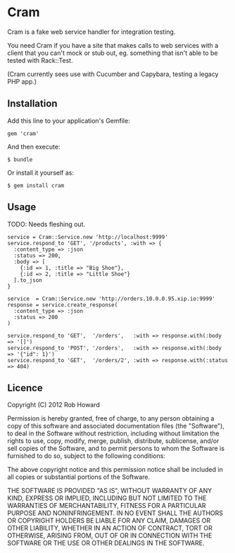 # Cram

Cram is a fake web service handler for integration testing.

You need Cram if you have a site that makes calls to web services with a client that you can't mock or stub out, eg. something that isn't able to be tested with Rack::Test.

(Cram currently sees use with Cucumber and Capybara, testing a legacy PHP app.)


## Installation

Add this line to your application's Gemfile:

    gem 'cram'

And then execute:

    $ bundle

Or install it yourself as:

    $ gem install cram


## Usage

TODO: Needs fleshing out.

```
service = Cram::Service.new 'http://localhost:9999'
service.respond_to 'GET', '/products', :with => {
  :content_type => :json
  :status => 200,
  :body => [
    {:id => 1, :title => "Big Shoe"},
    {:id => 2, :title => "Little Shoe"}
  ].to_json
}
```

```
service  = Cram::Service.new 'http://orders.10.0.0.95.xip.io:9999'
response = service.create_response(
  :content_type => :json
  :status => 200
)

service.respond_to 'GET',  '/orders',   :with => response.with(:body => '[]')
service.respond_to 'POST', '/orders',   :with => response.with(:body => '{"id": 1}')
service.respond_to 'GET',  '/orders/2', :with => response.with(:status => 404)
```


## Licence

Copyright (C) 2012 Rob Howard

Permission is hereby granted, free of charge, to any person obtaining a copy of this software and associated documentation files (the "Software"), to deal in the Software without restriction, including without limitation the rights to use, copy, modify, merge, publish, distribute, sublicense, and/or sell copies of the Software, and to permit persons to whom the Software is furnished to do so, subject to the following conditions:

The above copyright notice and this permission notice shall be included in all copies or substantial portions of the Software.

THE SOFTWARE IS PROVIDED "AS IS", WITHOUT WARRANTY OF ANY KIND, EXPRESS OR IMPLIED, INCLUDING BUT NOT LIMITED TO THE WARRANTIES OF MERCHANTABILITY, FITNESS FOR A PARTICULAR PURPOSE AND NONINFRINGEMENT. IN NO EVENT SHALL THE AUTHORS OR COPYRIGHT HOLDERS BE LIABLE FOR ANY CLAIM, DAMAGES OR OTHER LIABILITY, WHETHER IN AN ACTION OF CONTRACT, TORT OR OTHERWISE, ARISING FROM, OUT OF OR IN CONNECTION WITH THE SOFTWARE OR THE USE OR OTHER DEALINGS IN THE SOFTWARE.
